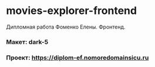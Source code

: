 # movies-explorer-frontend
Дипломная работа Фоменко Елены.
Фронтенд.

### Макет: dark-5

### Проект: https://diplom-ef.nomoredomainsicu.ru
